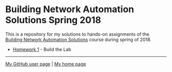 # Building Network Automation Solutions Spring 2018

This is a repository for my solutions to hands-on assignments of the
[Building Network Automation Solutions](http://automation.ipspace.net/Main_Page)
course during spring of 2018.

* [Homework 1](hw1-the_lab) - Build the Lab

---

[My GitHub user page](https://github.com/auerswal/) | [My home page](https://www.unix-ag.uni-kl.de/~auerswal/)
